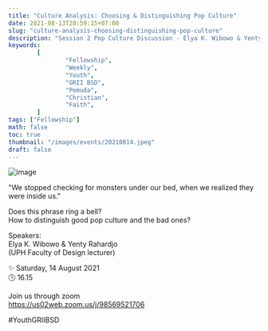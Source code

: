 ```yaml
---
title: "Culture Analysis: Choosing & Distinguishing Pop Culture"
date: 2021-08-13T20:59:15+07:00
slug: "culture-analysis-choosing-distinguishing-pop-culture"
description: "Session 2 Pop Culture Discussion - Elya K. Wibowo & Yenty Rahardjo."
keywords:
        [
                "Fellowship",
                "Weekly",
                "Youth",
                "GRII BSD",
                "Pemuda",
                "Christian",
                "Faith",
        ]
tags: ["Fellowship"]
math: false
toc: true
thumbnail: "/images/events/20210814.jpeg"
draft: false
---
```


![image](/images/events/20210814.jpeg)

"We stopped checking for monsters under our bed, when we realized they were inside us."

Does this phrase ring a bell?\
How to distinguish good pop culture and the bad ones?

Speakers: \
Elya K. Wibowo & Yenty Rahardjo\
(UPH Faculty of Design lecturer)


✨ Saturday, 14 August 2021\
🕓 16.15

Join us through zoom\
https://us02web.zoom.us/j/98569521706

#YouthGRIIBSD
